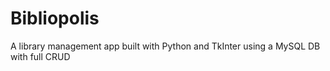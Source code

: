 # Bibliopolis
A library management app built with Python and TkInter using a MySQL DB with full CRUD

